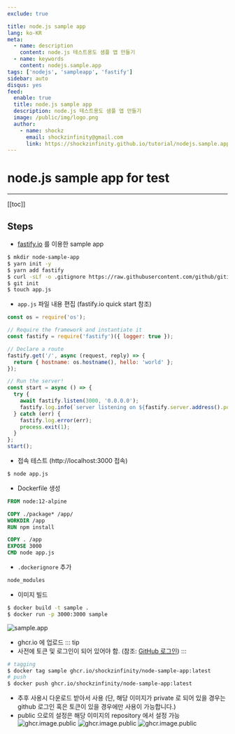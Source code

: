 ```yaml
---
exclude: true

title: node.js sample app
lang: ko-KR
meta:
  - name: description
    content: node.js 테스트용도 샘플 앱 만들기
  - name: keywords
    content: nodejs.sample.app
tags: ['nodejs', 'sampleapp', 'fastify']
sidebar: auto
disqus: yes
feed:
  enable: true
  title: node.js sample app
  description: node.js 테스트용도 샘플 앱 만들기
  image: /public/img/logo.png
  author:
    - name: shockz
      email: shockzinfinity@gmail.com
      link: https://shockzinfinity.github.io/tutorial/nodejs.sample.app.html
---
```


# node.js sample app for test

<TagLinks />

---

[[toc]]

## Steps

- [fastify.io](https://fastify.io) 를 이용한 sample app

```bash
$ mkdir node-sample-app
$ yarn init -y
$ yarn add fastify
$ curl -sLf -o .gitignore https://raw.githubusercontent.com/github/gitignore/master/Node.gitignore # gitignore 받기, .DS_Store 제외 추가
$ git init
$ touch app.js
```

- `app.js` 파일 내용 편집 (fastify.io quick start 참조)

```js
const os = require('os');

// Require the framework and instantiate it
const fastify = require('fastify')({ logger: true });

// Declare a route
fastify.get('/', async (request, reply) => {
  return { hostname: os.hostname(), hello: 'world' };
});

// Run the server!
const start = async () => {
  try {
    await fastify.listen(3000, '0.0.0.0');
    fastify.log.info(`server listening on ${fastify.server.address().port}`);
  } catch (err) {
    fastify.log.error(err);
    process.exit(1);
  }
};
start();
```

- 접속 테스트 (http://localhost:3000 접속)

```bash
$ node app.js
```

- Dockerfile 생성

```dockerfile
FROM node:12-alpine

COPY ./package* /app/
WORKDIR /app
RUN npm install

COPY . /app
EXPOSE 3000
CMD node app.js
```

- `.dockerignore` 추가

```bash
node_modules
```

- 이미지 빌드

```bash
$ docker build -t sample .
$ docker run -p 3000:3000 sample
```

![sample.app](./images/nodejs.sample.app/sample.app.1.png)

- ghcr.io 에 업로드
  ::: tip
- 사전에 토큰 및 로그인이 되어 있어야 함. (참조: [GitHub 로그인](https://shockzinfinity.github.io/dev-log/github.html#github-container-registry-%E1%84%8B%E1%85%A6-%E1%84%8B%E1%85%A5%E1%86%B8%E1%84%85%E1%85%A9%E1%84%83%E1%85%B3-%E1%84%92%E1%85%A1%E1%84%80%E1%85%B5-%E1%84%8B%E1%85%B1%E1%84%92%E1%85%A1%E1%86%AB-%E1%84%8C%E1%85%AE%E1%86%AB%E1%84%87%E1%85%B5))
  :::

```bash
# tagging
$ docker tag sample ghcr.io/shockzinfinity/node-sample-app:latest
# push
$ docker push ghcr.io/shockzinfinity/node-sample-app:latest
```

- 추후 사용시 다운로드 받아서 사용 (단, 해당 이미지가 private 로 되어 있을 경우는 github 로그인 혹은 토큰이 있을 경우에만 사용이 가능합니다.)
- public 으로의 설정은 해당 이미지의 repository 에서 설정 가능
  ![ghcr.image.public](./images/nodejs.sample.app/ghcr.image.public.1.png)
  ![ghcr.image.public](./images/nodejs.sample.app/ghcr.image.public.2.png)
  ![ghcr.image.public](./images/nodejs.sample.app/ghcr.image.public.3.png)
